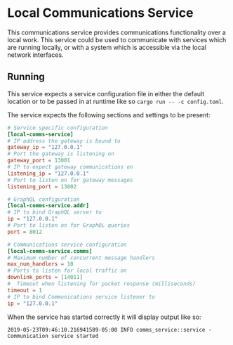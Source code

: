 # Local Communications Service

This communications service provides communications functionality over a local
work. This service could be used to communicate with services which are running
locally, or with a system which is accessible via the local network interfaces.

## Running

This service expects a service configuration file in either the default location
or to be passed in at runtime like so `cargo run -- -c config.toml`.

The service expects the following sections and settings to be present:

```toml
# Service specific configuration
[local-comms-service]
# IP address the gateway is bound to
gateway_ip = "127.0.0.1"
# Port the gateway is listening on
gateway_port = 13001
# IP to expect gateway communications on
listening_ip = "127.0.0.1"
# Port to listen on for gateway messages
listening_port = 13002

# GraphQL configuration
[local-comms-service.addr]
# IP to bind GraphQL server to
ip = "127.0.0.1"
# Port to listen on for GraphQL queries
port = 8012

# Communications service configuration
[local-comms-service.comms]
# Maximum number of concurrent message handlers
max_num_handlers = 10
# Ports to listen for local traffic on
downlink_ports = [14011]
#  Timeout when listening for packet response (milliseconds)
timeout = 1
# IP to bind Communications service listener to
ip = "127.0.0.1"
```

When the service has started correctly it will display output like so:

```
2019-05-23T09:46:10.216941589-05:00 INFO comms_service::service - Communication service started
```
